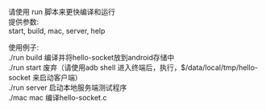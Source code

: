请使用 run 脚本来更快编译和运行</br>
提供参数:</br>
start, build, mac, server, help

使用例子:</br>
    ./run build 编译并将hello-socket放到android存储中</br>
    ./run start 废弃（请使用adb shell 进入终端后，执行，$/data/local/tmp/hello-socket 来启动客户端）</br>
    ./run server 启动本地服务端测试程序</br>
    ./mac mac 编译hello-socket.c</br>
